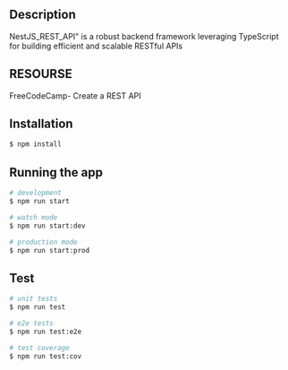 ## Description

NestJS_REST_API" is a robust backend framework leveraging TypeScript for building efficient and scalable RESTful APIs

## RESOURSE 

FreeCodeCamp- Create a REST API


## Installation

```bash
$ npm install
```

## Running the app

```bash
# development
$ npm run start

# watch mode
$ npm run start:dev

# production mode
$ npm run start:prod
```

## Test

```bash
# unit tests
$ npm run test

# e2e tests
$ npm run test:e2e

# test coverage
$ npm run test:cov




